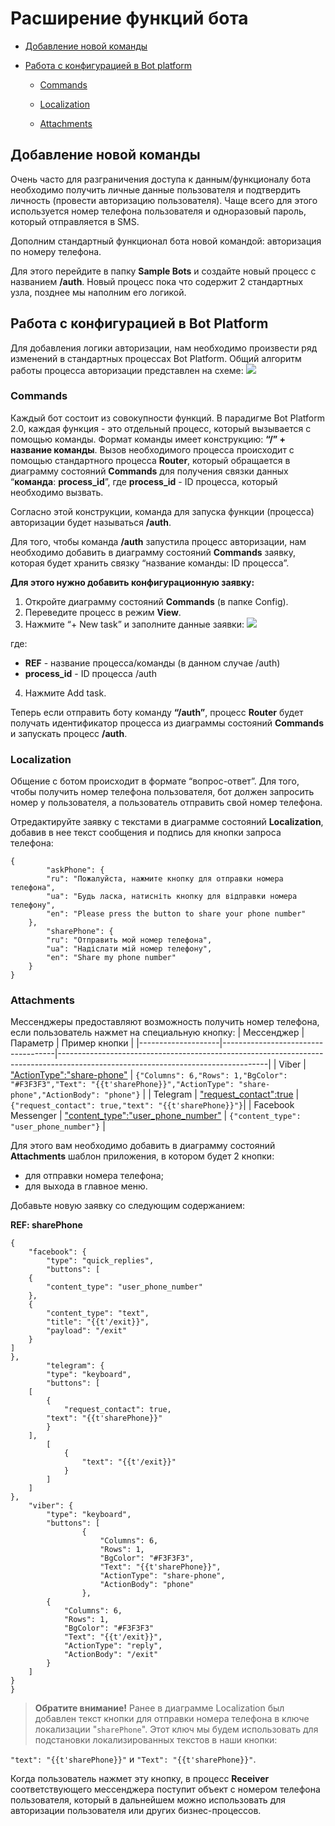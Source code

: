 # Расширение функций бота
- [Добавление новой команды](#добавление-новой-команды)

- [Работа с конфигурацией в Bot platform](#работа-с-конфигурацией-в-bot-platform)

  - [Commands](#commands)

  - [Localization](#localization)

  - [Attachments](#attachments)

## Добавление новой команды

Очень часто для разграничения доступа к данным/функционалу бота необходимо получить личные данные пользователя и подтвердить личность (провести авторизацию пользователя). Чаще всего для этого используется номер телефона пользователя и одноразовый пароль, который отправляется в SMS.

  

Дополним стандартный функционал бота новой командой: авторизация по номеру телефона.

Для этого перейдите в папку **Sample Bots** и создайте новый процесс с названием **/auth**. Новый процесс пока что содержит 2 стандартных узла, позднее мы наполним его логикой.

## Работа с конфигурацией в Bot Platform

Для добавления логики авторизации, нам необходимо произвести ряд изменений в стандартных процессах Bot Platform. Общий алгоритм работы процесса авторизации представлен на схеме:
![](../interface/img/bot_platform_v2/auth.png)


### Commands

Каждый бот состоит из совокупности функций. В парадигме Bot Platform 2.0, каждая функция - это отдельный процесс, который вызывается с помощью команды. Формат команды имеет конструкцию: **“/” + название команды**. Вызов необходимого процесса происходит с помощью стандартного процесса **Router**, который обращается в диаграмму состояний **Commands** для получения связки данных “**команда**: **process_id**”, где **process_id** - ID процесса, который необходимо вызвать.


Согласно этой конструкции, команда для запуска функции (процесса) авторизации будет называться **/auth**.  
  
Для того, чтобы команда **/auth** запустила процесс авторизации, нам необходимо добавить в диаграмму состояний **Commands** заявку, которая будет хранить связку “название команды: ID процесса”.  
  

**Для этого нужно добавить конфигурационную заявку:**

1.  Откройте диаграмму состояний **Commands** (в папке Config).
2.  Переведите процесс в режим **View**.
3.  Нажмите “+ New task” и заполните данные заявки:
![](../interface/img/bot_platform_v2/new_task.png)


где:
-   **REF** - название процесса/команды (в данном случае /auth)
-   **process_id** - ID процесса /auth  

4.  Нажмите Add task.
    

  

Теперь если отправить боту команду **“/auth”**, процесс **Router** будет получать идентификатор процесса из диаграммы состояний **Commands** и запускать процесс **/auth**.

  

### Localization

Общение с ботом происходит в формате “вопрос-ответ”. Для того, чтобы получить номер телефона пользователя, бот должен запросить номер у пользователя, а пользователь отправить свой номер телефона.  
  

Отредактируйте заявку с текстами в диаграмме состояний **Localization**, добавив в нее текст сообщения и подпись для кнопки запроса телефона:

    {
    		"askPhone": {
    		"ru": "Пожалуйста, нажмите кнопку для отправки номера телефона",
    		"ua": "Будь ласка, натисніть кнопку для відправки номера телефону",
    		"en": "Please press the button to share your phone number"
    	},
    		"sharePhone": {
    		"ru": "Отправить мой номер телефона",
    		"ua": "Надіслати мій номер телефону",
    		"en": "Share my phone number"
    	}
    }

### Attachments

Мессенджеры предоставляют возможность получить номер телефона, если пользователь нажмет на специальную кнопку:
| Мессенджер         | Параметр                           | Пример кнопки                                                                                                                    |
|--------------------|------------------------------------|----------------------------------------------------------------------------------------------------------------------------------|
| Viber              | ["ActionType":"share-phone"](https://developers.viber.com/docs/tools/keyboards/#buttons-parameters)         | `{"Columns": 6,"Rows": 1,"BgColor": "#F3F3F3","Text": "{{t'sharePhone}}","ActionType": "share-phone","ActionBody": "phone"}` |
| Telegram           | ["request_contact":true](https://core.telegram.org/bots/api#keyboardbutton) | `{"request_contact": true,"text": "{{t'sharePhone}}"}`|
| Facebook Messenger | ["content_type":"user_phone_number"](https://developers.facebook.com/docs/messenger-platform/send-messages/quick-replies/#phone) | `{"content_type": "user_phone_number"}`                                                                                           |

  

Для этого вам необходимо добавить в диаграмму состояний **Attachments** шаблон приложения, в котором будет 2 кнопки:

-   для отправки номера телефона;
-   для выхода в главное меню.
    

Добавьте новую заявку со следующим содержанием:

  
**REF: sharePhone**

    {
    	"facebook": {
    		"type": "quick_replies",
    		"buttons": [
    	{
    		"content_type": "user_phone_number"
    	},
    	{
    		"content_type": "text",
    		"title": "{{t'/exit}}",
    		"payload": "/exit"
    	}
    ]
    },
    		"telegram": {
    		"type": "keyboard",
    		"buttons": [
    	[
    		{
    			"request_contact": true,
    		"text": "{{t'sharePhone}}"
    		}
    	],
    		[
    			{
    				"text": "{{t'/exit}}"
    			}
    		]
    	]
    },
    	"viber": {
    		"type": "keyboard",
    		"buttons": [
    				{
    					"Columns": 6,
    					"Rows": 1,
    					"BgColor": "#F3F3F3",
    					"Text": "{{t'sharePhone}}",
    					"ActionType": "share-phone",
    					"ActionBody": "phone"
    				},
    		{
    			"Columns": 6,
    			"Rows": 1,
    			"BgColor": "#F3F3F3"
    			"Text": "{{t'/exit}}",
    			"ActionType": "reply",
    			"ActionBody": "/exit"
    		}
    	]
    }
    }

  

> **Обратите внимание!** Ранее в диаграмме Localization был добавлен текст кнопки для отправки номера телефона в ключе локализации "`sharePhone`". Этот ключ мы будем использовать для подстановки локализированных текстов в наши кнопки:

`"text": "{{t'sharePhone}}"` и `"Text": "{{t'sharePhone}}"`.


Когда пользователь нажмет эту кнопку, в процесс **Receiver** соответствующего мессенджера поступит объект с номером телефона пользователя, который в дальнейшем можно использовать для авторизации пользователя или других бизнес-процессов.

